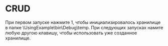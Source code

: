 # CRUD
При первом запуске нажмите 1, чтобы инициализировалось хранилище в папке \UsingExample\bin\Debug\temp. При следующих запусках намите любую другою клавишу, чтобы использовать уже созданное хранилище.
